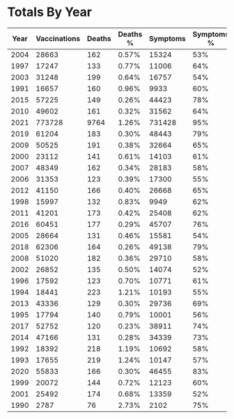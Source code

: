 # Totals By Year
Year | Vaccinations | Deaths | Deaths % | Symptoms | Symptoms %
--- | --- | --- | --- | --- | ---
2004 | 28663 | 162 | 0.57% | 15324 | 53%
1997 | 17247 | 133 | 0.77% | 11006 | 64%
2003 | 31248 | 199 | 0.64% | 16757 | 54%
1991 | 16657 | 160 | 0.96% | 9933 | 60%
2015 | 57225 | 149 | 0.26% | 44423 | 78%
2010 | 49602 | 161 | 0.32% | 31562 | 64%
2021 | 773728 | 9764 | 1.26% | 731428 | 95%
2019 | 61204 | 183 | 0.30% | 48443 | 79%
2009 | 50525 | 191 | 0.38% | 32664 | 65%
2000 | 23112 | 141 | 0.61% | 14103 | 61%
2007 | 48349 | 162 | 0.34% | 28183 | 58%
2006 | 31353 | 123 | 0.39% | 17300 | 55%
2012 | 41150 | 166 | 0.40% | 26668 | 65%
1998 | 15997 | 132 | 0.83% | 9949 | 62%
2011 | 41201 | 173 | 0.42% | 25408 | 62%
2016 | 60451 | 177 | 0.29% | 45707 | 76%
2005 | 28664 | 131 | 0.46% | 15581 | 54%
2018 | 62306 | 164 | 0.26% | 49138 | 79%
2008 | 51020 | 182 | 0.36% | 29710 | 58%
2002 | 26852 | 135 | 0.50% | 14074 | 52%
1996 | 17592 | 123 | 0.70% | 10771 | 61%
1994 | 18441 | 223 | 1.21% | 10193 | 55%
2013 | 43336 | 129 | 0.30% | 29736 | 69%
1995 | 17794 | 140 | 0.79% | 10001 | 56%
2017 | 52752 | 120 | 0.23% | 38911 | 74%
2014 | 47166 | 131 | 0.28% | 34339 | 73%
1992 | 18392 | 218 | 1.19% | 10692 | 58%
1993 | 17655 | 219 | 1.24% | 10147 | 57%
2020 | 55833 | 166 | 0.30% | 46455 | 83%
1999 | 20072 | 144 | 0.72% | 12123 | 60%
2001 | 25492 | 174 | 0.68% | 13359 | 52%
1990 | 2787 | 76 | 2.73% | 2102 | 75%
